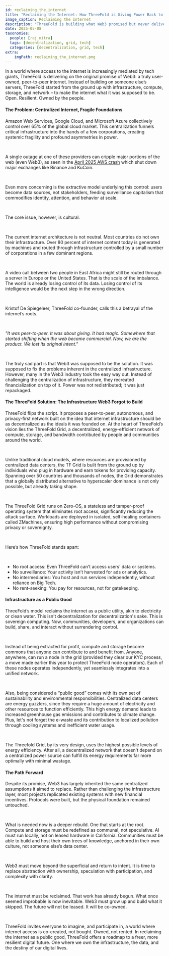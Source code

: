 ```yaml
---
id: reclaiming_the_internet
title: "Reclaiming the Internet: How ThreeFold is Giving Power Back to the People"
image_caption: Reclaiming the Internet
description: "ThreeFold is building what Web3 promised but never delivered: a peer-to-peer, user-owned internet. ThreeFold creates an open, resilient, and sovereign digital future free from Big Tech control by starting from the infrastructure layer."
date: 2025-05-08
taxonomies:
  people: [raj_mitra]
  tags: [decentralization, grid, tech]
  categories: [decentralization, grid, tech]
extra:
    imgPath: reclaiming_the_internet.png
---
```


In a world where access to the internet is increasingly mediated by tech giants, ThreeFold is delivering on the original promise of Web3: a truly user-owned, peer-to-peer internet. Instead of building on someone else’s servers, ThreeFold started from the ground up with infrastructure, compute, storage, and network – to make the internet what it was supposed to be. Open. Resilient. Owned by the people.

#### The Problem: Centralized Internet, Fragile Foundations

Amazon Web Services, Google Cloud, and Microsoft Azure collectively control over 65% of the global cloud market. This centralization funnels critical infrastructure into the hands of a few corporations, creating systemic fragility and profound asymmetries in power. 

<br/>

A single outage at one of these providers can cripple major portions of the web (even Web3), as seen in the [April 2025 AWS crash](https://www.reuters.com/technology/binance-services-start-recover-after-network-interruption-2025-04-15/) which shut down major exchanges like Binance and KuCoin.

<br/>

Even more concerning is the extractive model underlying this control: users become data sources, not stakeholders, feeding surveillance capitalism that commodifies identity, attention, and behavior at scale.

<br>

The core issue, however, is cultural. 

<br/>

The current internet architecture is not neutral. Most countries do not own their infrastructure. Over 80 percent of internet content today is generated by machines and routed through infrastructure controlled by a small number of corporations in a few dominant regions.

<br/>

A video call between two people in East Africa might still be routed through a server in Europe or the United States. That is the scale of the imbalance. The world is already losing control of its data. Losing control of its intelligence would be the next step in the wrong direction.

<br/>

Kristof De Spiegeleer, ThreeFold co-founder, calls this a betrayal of the internet’s roots. 

<br/>

*"It was peer-to-peer. It was about giving. It had magic. Somewhere that started shifting when the web became commercial. Now, we are the product. We lost its original intent."*

<br/>

The truly sad part is that Web3 was supposed to be the solution. It was supposed to fix the problems inherent in the centralized infrastructure. However, many in the Web3 industry took the easy way out. Instead of challenging the centralization of infrastructure, they recreated financialization on top of it. Power was not redistributed; it was just repackaged.

#### The ThreeFold Solution: The Infrastructure Web3 Forgot to Build

ThreeFold flips the script. It proposes a peer-to-peer, autonomous, and privacy-first network built on the idea that internet infrastructure should be as decentralized as the ideals it was founded on. At the heart of ThreeFold’s vision lies the ThreeFold Grid, a decentralized, energy-efficient network of compute, storage, and bandwidth contributed by people and communities around the world. 

<br/>

Unlike traditional cloud models, where resources are provisioned by centralized data centers, the TF Grid is built from the ground up by individuals who plug in hardware and earn tokens for providing capacity. Spanning over 50 countries and thousands of nodes, the Grid demonstrates that a globally distributed alternative to hyperscaler dominance is not only possible, but already taking shape.

<br/>

The ThreeFold Grid runs on Zero-OS, a stateless and tamper-proof operating system that eliminates root access, significantly reducing the attack surface. Workloads are deployed in isolated, self-healing containers called ZMachines, ensuring high performance without compromising privacy or sovereignty. 

<br/>

Here’s how ThreeFold stands apart:

<br/>

- No root access: Even ThreeFold can’t access users’ data or systems.
- No surveillance: Your activity isn’t harvested for ads or analytics.
- No intermediaries: You host and run services independently, without reliance on Big Tech.
- No rent-seeking: You pay for resources, not for gatekeeping.

#### Infrastructure as a Public Good

ThreeFold’s model reclaims the internet as a public utility, akin to electricity or clean water. This isn't decentralization for decentralization's sake. This is sovereign computing. Now, communities, developers, and organizations can build, share, and interact without surrendering control.

<br/>

Instead of being extracted for profit, compute and storage become commons that anyone can contribute to and benefit from. Anyone, anywhere, can run a node in the grid (provided they clear our KYC process, a move made earlier this year to protect ThreeFold node operators). Each of these nodes operates independently, yet seamlessly integrates into a unified network.

<br/>

Also, being considered a “public good” comes with its own set of sustainability and environmental responsibilities. Centralized data centers are energy guzzlers, since they require a huge amount of electricity and other resources to function efficiently. This high energy demand leads to increased greenhouse gas emissions and contributes to climate change. Plus, let's not forget the e-waste and its contribution to localized pollution through cooling systems and inefficient water usage.

<br/>

The Threefold Grid, by its very design, uses the highest possible levels of energy efficiency. After all, a decentralized network that doesn't depend on a centralized power source can fulfill its energy requirements far more optimally with minimal wastage.

#### The Path Forward

Despite its promise, Web3 has largely inherited the same centralized assumptions it aimed to replace. Rather than challenging the infrastructure layer, most projects replicated existing systems with new financial incentives. Protocols were built, but the physical foundation remained untouched.

<br/>

What is needed now is a deeper rebuild. One that starts at the root. Compute and storage must be redefined as communal, not speculative. AI must run locally, not on leased hardware in California. Communities must be able to build and host their own trees of knowledge, anchored in their own culture, not someone else’s data center.

<br/>

Web3 must move beyond the superficial and return to intent. It is time to replace abstraction with ownership, speculation with participation, and complexity with clarity.

<br/>

The internet must be reclaimed. That work has already begun. What once seemed improbable is now inevitable. Web3 must grow up and build what it skipped. The future will not be leased. It will be co-owned.

<br/>

ThreeFold invites everyone to imagine, and participate in, a world where internet access is co-created, not bought. Owned, not rented. In reclaiming the internet as a public good, ThreeFold offers a roadmap to a freer, more resilient digital future. One where we own the infrastructure, the data, and the destiny of our digital lives.